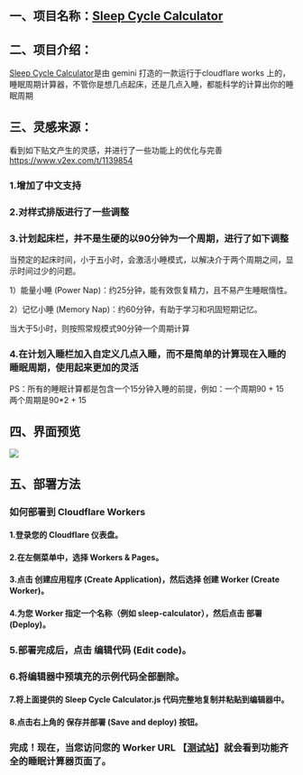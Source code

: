 ## 一、项目名称：[Sleep Cycle Calculator](https://github.com/huliyoudiangou/Sleep-Cycle-Calculator)

## 二、项目介绍：

[Sleep Cycle Calculator](https://github.com/huliyoudiangou/Sleep-Cycle-Calculator)是由 gemini 打造的一款运行于cloudflare works 上的，睡眠周期计算器，不管你是想几点起床，还是几点入睡，都能科学的计算出你的睡眠周期

## 三、灵感来源：

看到如下贴文产生的灵感，并进行了一些功能上的优化与完善
https://www.v2ex.com/t/1139854

### 1.增加了中文支持

### 2.对样式排版进行了一些调整

### 3.计划起床栏，并不是生硬的以90分钟为一个周期，进行了如下调整

当预定的起床时间，小于五小时，会激活小睡模式，以解决介于两个周期之间，显示时间过少的问题。

 1）能量小睡 (Power Nap)：约25分钟，能有效恢复精力，且不易产生睡眠惰性。

 2）记忆小睡 (Memory Nap)：约60分钟，有助于学习和巩固短期记忆。

当大于5小时，则按照常规模式90分钟一个周期计算

### 4.在计划入睡栏加入自定义几点入睡，而不是简单的计算现在入睡的睡眠周期，使用起来更加的灵活

PS：所有的睡眠计算都是包含一个15分钟入睡的前提，例如：一个周期90 + 15 两个周期是90*2 + 15

## 四、界面预览

![](https://webp.makifx.com/202506201932015.webp)

## 五、部署方法

### 如何部署到 Cloudflare Workers

#### 1.登录您的 Cloudflare 仪表盘。

#### 2.在左侧菜单中，选择 Workers & Pages。

#### 3.点击 创建应用程序 (Create Application)，然后选择 创建 Worker (Create Worker)。

#### 4.为您 Worker 指定一个名称（例如 sleep-calculator），然后点击 部署 (Deploy)。

### 5.部署完成后，点击 编辑代码 (Edit code)。

### 6.将编辑器中预填充的示例代码全部删除。

#### 7.将上面提供的 Sleep Cycle Calculator.js 代码完整地复制并粘贴到编辑器中。

#### 8.点击右上角的 保存并部署 (Save and deploy) 按钮。

### 完成！现在，当您访问您的 Worker URL 【[测试站](https://sleep.makifx.com/)】就会看到功能齐全的睡眠计算器页面了。
